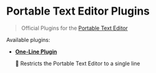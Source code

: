 # Portable Text Editor Plugins

> Official Plugins for the [Portable Text Editor](https://github.com/portabletext/editor)

Available plugins:

- [**One-Line Plugin**](./plugins/one-line)

  🤏 Restricts the Portable Text Editor to a single line
